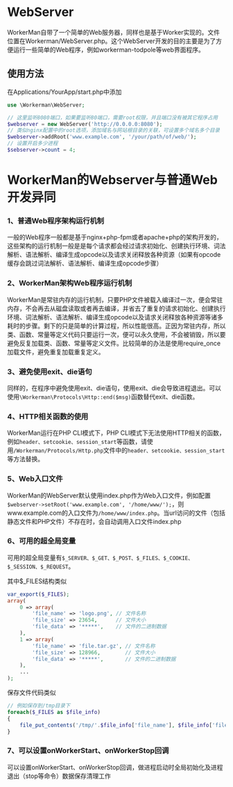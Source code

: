 # WebServer

WorkerMan自带了一个简单的Web服务器，同样也是基于Worker实现的。文件位置在Workerman/WebServer.php。这个WebServer开发的目的主要是为了方便运行一些简单的Web程序，例如workerman-todpole等web界面程序。

## 使用方法

在Applications/YourApp/start.php中添加

```php
use \Workerman\WebServer;

// 这里监听8080端口，如果要监听80端口，需要root权限，并且端口没有被其它程序占用
$webserver = new WebServer('http://0.0.0.0:8080');
// 类似nginx配置中的root选项，添加域名与网站根目录的关联，可设置多个域名多个目录
$webserver->addRoot('www.example.com', '/your/path/of/web/');
// 设置开启多少进程
$sebserver->count = 4;

```

# WorkerMan的Webserver与普通Web开发异同

### 1、普通Web程序架构运行机制
一般的Web程序一般都是基于nginx+php-fpm或者apache+php的架构开发的，这些架构的运行机制一般是是每个请求都会经过请求初始化、创建执行环境、词法解析、语法解析、编译生成opcode以及请求关闭释放各种资源（如果有opcode缓存会跳过词法解析、语法解析、编译生成opcode步骤）

### 2、WorkerMan架构Web程序运行机制
WorkerMan是常驻内存的运行机制，只要PHP文件被载入编译过一次，便会常驻内存，不会再去从磁盘读取或者再去编译，并省去了重复的请求初始化、创建执行环境、词法解析、语法解析、编译生成opcode以及请求关闭释放各种资源等诸多耗时的步骤。剩下的只是简单的计算过程，所以性能很高。正因为常驻内存，所以类、函数、常量等定义代码只要运行一次，便可以永久使用，不会被销毁，所以要避免反复加载类、函数、常量等定义文件。比较简单的办法是使用require_once加载文件，避免重复加载重复定义。

### 3、避免使用exit、die语句
同样的，在程序中避免使用exit、die语句，使用exit、die会导致进程退出。可以使用```\Workerman\Protocols\Http::end($msg)```函数替代exit、die函数。

### 4、HTTP相关函数的使用
WorkerMan运行在PHP CLI模式下，PHP CLI模式下无法使用HTTP相关的函数，例如```header、setcookie、session_start```等函数，请使用```/Workerman/Protocols/Http.php```文件中的```header、setcookie、session_start```等方法替换。

### 5、Web入口文件
WorkerMan的WebServer默认使用index.php作为Web入口文件，例如配置```$webserver->setRoot('www.example.com', '/home/www/');```，则www.example.com的入口文件为```/home/www/index.php```。当url访问的文件（包括静态文件和PHP文件）不存在时，会自动调用入口文件index.php

### 6、可用的超全局变量
可用的超全局变量有```$_SERVER、$_GET、$_POST、$_FILES、$_COOKIE、$_SESSION、$_REQUEST```。

其中$_FILES结构类似
```php
var_export($_FILES);
array(
    0 => array(
        'file_name' => 'logo.png', // 文件名称
        'file_size' => 23654,      // 文件大小
        'file_data' => '*****',    // 文件的二进制数据
    ),
    1 => array(
        'file_name' => 'file.tar.gz', // 文件名称
        'file_size' => 128966,        // 文件大小
        'file_data' => '*****',       // 文件的二进制数据
    ),
    ...
);

```

保存文件代码类似
```php
// 例如保存到/tmp目录下
foreach($_FILES as $file_info)
{
    file_put_contents('/tmp/'.$file_info['file_name'], $file_info['file_data']);
}

```

### 7、可以设置onWorkerStart、onWorkerStop回调
可以设置onWorkerStart、onWorkerStop回调，做进程启动时全局初始化及进程退出（stop等命令）数据保存清理工作

